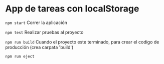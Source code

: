 # App de tareas con localStorage

`npm start`
Correr la aplicación

`npm test`
Realizar pruebas al proyecto

`npm run build`
Cuando el proyecto este terminado, para crear el codigo de producción (crea carpata 'build')

`npm run eject`